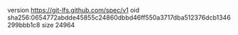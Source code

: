 version https://git-lfs.github.com/spec/v1
oid sha256:0654772abdde45855c24860dbbd46ff550a3717dba512376dcb1346299bbb1c8
size 24964
